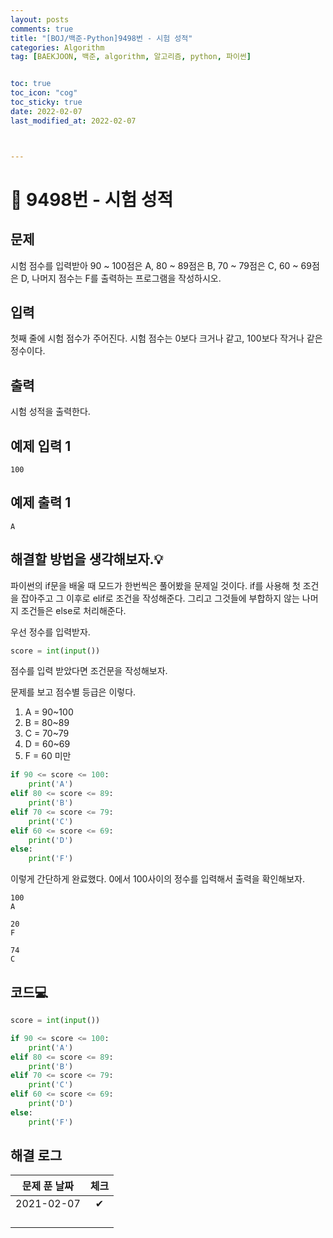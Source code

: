 ```yaml
---
layout: posts
comments: true
title: "[BOJ/백준-Python]9498번 - 시험 성적"
categories: Algorithm
tag: [BAEKJOON, 백준, algorithm, 알고리즘, python, 파이썬]


toc: true
toc_icon: "cog"
toc_sticky: true
date: 2022-02-07
last_modified_at: 2022-02-07



---
```




# 💯 9498번 - 시험 성적



## 문제

시험 점수를 입력받아 90 ~ 100점은 A, 80 ~ 89점은 B, 70 ~ 79점은 C, 60 ~ 69점은 D, 나머지 점수는 F를 출력하는 프로그램을 작성하시오.



## 입력

첫째 줄에 시험 점수가 주어진다. 시험 점수는 0보다 크거나 같고, 100보다 작거나 같은 정수이다.



## 출력

시험 성적을 출력한다.

## 예제 입력 1 

```
100
```



## 예제 출력 1

```
A
```



##  해결할 방법을 생각해보자.💡

파이썬의 if문을 배울 때 모드가 한번씩은 풀어봤을 문제일 것이다.  if를 사용해 첫 조건을 잡아주고 그 이후로 elif로 조건을 작성해준다. 그리고 그것들에 부합하지 않는 나머지 조건들은 else로 처리해준다.



우선 정수를 입력받자.

```python
score = int(input())
```

점수를 입력 받았다면 조건문을 작성해보자.  

문제를 보고 점수별 등급은 이렇다.  

1. A = 90~100
2. B = 80~89
3. C = 70~79
4. D = 60~69
5. F = 60 미만

```python
if 90 <= score <= 100:
    print('A')
elif 80 <= score <= 89:
    print('B')
elif 70 <= score <= 79:
    print('C')
elif 60 <= score <= 69:
    print('D')
else:
    print('F')
```

이렇게 간단하게 완료했다. 0에서 100사이의 정수를 입력해서 출력을 확인해보자.

```
100
A

20
F

74
C
```







## 코드💻

```python
score = int(input())

if 90 <= score <= 100:
    print('A')
elif 80 <= score <= 89:
    print('B')
elif 70 <= score <= 79:
    print('C')
elif 60 <= score <= 69:
    print('D')
else:
    print('F')
```





## 해결 로그 

| 문제 푼 날짜 | 체크 |
| :----------: | :--: |
|  2021-02-07  |  ✔   |
|              |      |
|              |      |
|              |      |
|              |      |



